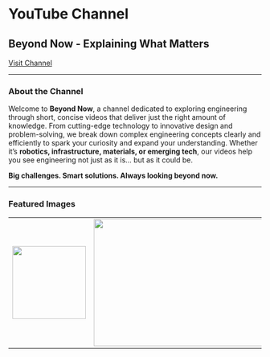 # YouTube Channel

## Beyond Now - Explaining What Matters
[Visit Channel](http://www.youtube.com/@BeyondNowChannel)

---

### About the Channel
Welcome to **Beyond Now**, a channel dedicated to exploring engineering through short, concise videos that deliver just the right amount of knowledge. From cutting-edge technology to innovative design and problem-solving, we break down complex engineering concepts clearly and efficiently to spark your curiosity and expand your understanding. Whether it’s **robotics, infrastructure, materials, or emerging tech**, our videos help you see engineering not just as it is… but as it could be.  

**Big challenges. Smart solutions. Always looking beyond now.**

---

### Featured Images

<table>
<tr>
<td><img src="https://github.com/user-attachments/assets/cc2d8f5e-ad58-4ad2-bb80-63709f09fd0e" width="146" height="145" /></td>
<td><img src="https://github.com/user-attachments/assets/749c7765-7066-4b48-89ea-3dfbcb26642c" width="386" height="253" /></td>
</tr>
</table>
